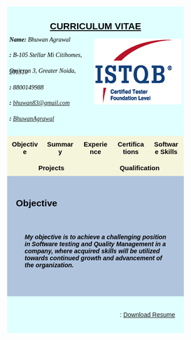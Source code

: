 <html>
<head>
<meta name="viewport" content="width=device-width, initial-scale=1">
<script src='https://kit.fontawesome.com/1053334a8a.js' crossorigin='anonymous'></script>




<!-- First style-->
<style>
* {
  box-sizing: border-box;
}

body {
  margin: 0;
  font-family: Arial, Helvetica, sans-serif;
}

/* The grid: Three equal columns that floats next to each other */
.column {
  float: left;
  width: 20%;
  padding: 10px;
  text-align: center;
  font-size: 15px;
  cursor: pointer;
  color: black;
}

.containerTab {
  padding: 20px;
  color: white;
}

/* Clear floats after the columns */
.row:after {
  content: "";
  display: table;
  clear: both;
}

/* Closable button inside the container tab */
.closebtn {
  float: right;
  color: white;
  font-size: 35px;
  cursor: pointer;
}
</style>


<!-- Second style-->
  <style>
* {
  box-sizing: border-box;
}

/* Style the body */
body {
  font-family: Arial, Helvetica, sans-serif;
  margin: 0;
}

/* Header/logo Title */
.header {
  padding: 5px;
  text-align: center;
  background: LightCyan;
  color: black;
}

/* Increase the font size of the heading */
.header h1 {
  font-size: 40px;
  font-weight: bold;
  font-family: "Times New Roman", Times, serif;
}
/* Increase the font size of the heading */
.header h6 {
  font-size: 14px;
  font-weight: normal;
  font-family: "Times New Roman", Times, serif;
  text-align: left;
  line-height: 20%;
}

/* Sticky navbar - toggles between relative and fixed, depending on the scroll position. It is positioned relative until a given offset position is met in the viewport - then it "sticks" in place (like position:fixed). The sticky value is not supported in IE or Edge 15 and earlier versions. However, for these versions the navbar will inherit default position */
.navbar {
  overflow: hidden;
  background-color: #333;
  position: sticky;
  position: -webkit-sticky;
  top: 0;
}

/* Style the navigation bar links */
.navbar a {
  float: left;
  display: block;
  color: white;
  text-align: center;
  padding: 14px 20px;
  text-decoration: none;
}

/* Right-aligned link */
.navbar a.right {
  float: right;
}

/* Change color on hover */
.navbar a:hover {
  background-color: #ddd;
  color: black;
}

/* Active/current link */
.navbar a.active {
  background-color: #666;
  color: white;
}

/* Column container */
.row {  
  display: -ms-flexbox; /* IE10 */
  display: flex;
  -ms-flex-wrap: wrap; /* IE10 */
  flex-wrap: wrap;
}

/* Create two unequal columns that sits next to each other */
/* Sidebar/left column */
.side {
  -ms-flex: 30%; /* IE10 */
  flex: 30%;
  background-color: #f1f1f1;
  padding: 20px;
}

/* Main column */
.main {   
  -ms-flex: 70%; /* IE10 */
  flex: 70%;
  background-color: LightSteelBlue;
  padding: 20px;
}

/* Fake image, just for this example */
.fakeimg {
  background-color: #aaa;
  width: 100%;
  padding: 20px;
}

/* Footer */
.footer {
  padding: 20px;
  text-align: center;
  background: LightCyan;
}

/* Responsive layout - when the screen is less than 700px wide, make the two columns stack on top of each other instead of next to each other */
@media screen and (max-width: 700px) {
  .row {   
    flex-direction: column;
  }
}

/* Responsive layout - when the screen is less than 400px wide, make the navigation links stack on top of each other instead of next to each other */
@media screen and (max-width: 400px) {
  .navbar a {
    float: none;
    width: 100%;
  }
}

</style>

</head>

<body>


<div class="header">
<div style="text-align:center; line-height: 1.0">
  <h2><u>CURRICULUM VITAE</u></h2>
  <img src="CTFL.png" alt="Cinque Terre" width="200" height="150" align="right" padding="10px">
  <h6 style="color:black"> <b>Name: </b>Bhuwan Agrawal</h6>
  <h6 style="color:black"><i class='fa fa-home'></i> <b>:</b> B-105 Stellar Mi Citihomes,</h6>
  <h6 style="color:black">Omicron 3, Greater Noida, 201310</h6>
  <h6 style="color:black"><i class='fas fa-mobile-alt'></i> <b>:</b> 8800149988</h6>
  <h6 style="color:black"><i class='fa fa-envelope'></i> <b>:</b> <A HREF="mailto:name@mydomain.com">bhuwan83@gmail.com</A></h6>
  <h6 style="color:black"><i class='fab fa-linkedin'></i> <b>:</b> <a href="https://www.linkedin.com/in/bhuwanagrawal">BhuwanAgrawal</a></h6>
</div>
<!--div style="text-align:center">
  <p>For detail information click on the boxes below:</p>
</div-->
</div>



<!-- Seven columns -->
<div class="row">
  <div class="column" onclick="openTab('b1');" style="background:#F5F5DC;column-rule-style:double">
    <b>Objective</b>
  </div>
  <div class="column" onclick="openTab('b2');" style="background:#F5F5DC;column-rule-style:double">
    <b>Summary</b>
  </div>
  <div class="column" onclick="openTab('b3');" style="background:#F5F5DC;column-rule-style:double">
    <b>Experience</b>
  </div>
   <div class="column" onclick="openTab('b4');" style="background:#F5F5DC;column-rule-style:double">
    <b>Certifications</b>
  </div>
  <div class="column" onclick="openTab('b5');" style="background:#F5F5DC;column-rule-style:double">
    <b>Software Skills</b>
  </div>
  <div class="column" onclick="openTab('b6');" style="background:#F5F5DC;column-rule-style:double">
    <b>Projects</b>
  </div>
   <div class="column" onclick="openTab('b7');" style="background:#F5F5DC;column-rule-style:double">
    <b>Qualification</b>
  </div>
</div>

<!-- Full-width columns: (hidden by default) -->

<div id="b1" class="containerTab" style="background:LightSteelBlue;color:black">
  <!--span onclick="this.parentElement.style.display='none'" class="closebtn">&times;</span-->
  <h2>Objective</h2>
  <div class="main">
    <p><h5>My objective is to achieve a challenging position in Software testing and Quality Management in a company, where acquired skills will be utilized towards continued growth and advancement of the organization.</h5></p>
  </div>
</div>



<div id="b2" class="containerTab" style="display:none;background:LightSteelBlue;color:black">
  <!--span onclick="this.parentElement.style.display='none'" class="closebtn">&times;</span-->
  <h2>Summary</h2>
  <div class="main">  
    <h2>A total 11.9 years of Quality Assurance experience in Software industry</h2>
    <p><h5>•	Extensive knowledge in performing Automation testing using Selenium, Ranorex and TestComplete.</h5></p>
	<p><h5>•	Proficient in VBScript.</h5></p>
	<p><h5>•	Knowledge of SDLC and STLC.</h5></p>
	<p><h5>•	Good knowledge and experience of providing quality control in web based as well as Client-server-based applications.</h5></p>
	<p><h5>•	Extensive experience in following QA Methodologies: writing Test Cases, executing and reporting.</h5></p>
	<p><h5>•	Performed Defect Reporting and Tracking throughout the defect life cycle.</h5></p>
	<p><h5>•	Experience in Black Box Testing, Database Testing and Functional Testing, Automation Testing.</h5></p>
	<p><h5>•	Testing on different Operating System Windows XP/7/10,Server 2K8</h5></p>
	<p><h5>•	Skilled on: </h5></p>
	<p><h5>&emsp;&emsp;•	Automation Testing Tool: Selenium, Ranorex and TestComplete</h5></p>
	<p><h5>&emsp;&emsp;•	Version Management Tool: SVN, Github</h5></p>
	<p><h5>&emsp;&emsp;•	Bug Reporting Tools: QC, JIRA</h5></p>
	<p><h5>&emsp;&emsp;•	Test case management tools: TestRail, TestLink</h5></p>
	<p><h5>•	Responsible for Project Planning and Estimations</h5></p>
	<p><h5>•	Team Management (Team size of 7)</h5></p>
	<p><h5>•	Efficient tasks delegation</h5></p>
	<p><h5>•	Daily Scrum / Status tracking of tasks</h5></p>
	<p><h5>•	Project/Defect status Reporting</h5></p>
	<p><h5>•	Self-starter and highly motivated with team building spirit and ability to mentor and learn from team members.</h5></p>
  </div>
</div>

<div id="b3" class="containerTab" style="display:none;background:LightSteelBlue;color:black">
  <!--span onclick="this.parentElement.style.display='none'" class="closebtn">&times;</span-->
  <h2>Experience</h2>
  <div class="main">
    <p><h5>• Working as a QA Manager in Bitxia Technology, Gurugram from Sep-2022 to Present</h5></p>
    <p><h5>• Worked as a Sr. Test Engineer in DLT LABS, Noida from June-2021 to Sep-2022</h5></p>
    <p><h5>• Worked as an Associate Team Lead in Xorlabs.com, Greater Noida from March-2014 to June-2021.</h5></p>
    <p><h5>• Worked as a Software Test Engineer in Safenet Infotech Pvt. Ltd., Noida through Magna InfoTech Pvt. Ltd., Hyderabad from March-2012 to March-2014</h5></p>
  </div>
</div>

<div id="b4" class="containerTab" style="display:none;background:LightSteelBlue;color:black">
  <!--span onclick="this.parentElement.style.display='none'" class="closebtn">&times;</span-->
  <h2>Certifications</h2>
  <div class="main">
    <p><h5>• Certified Tester Foundation Level in Software Testing</h5></p>
  </div>
</div>


<div id="b5" class="containerTab" style="display:none;background:LightSteelBlue;color:black">
  <!--span onclick="this.parentElement.style.display='none'" class="closebtn">&times;</span-->
  <h2>Software Skills</h2>
  <div class="main">
    <p><h5>• Automation Testing Tool:&emsp;&emsp;&emsp;&emsp;&emsp;&emsp;Selenium, Ranorex and TestComplete</h5></p>
    <p><h5>• Version Management Tool:&emsp;&emsp;&emsp;&emsp;&emsp;SVN, Github</h5></p>
	<p><h5>• Bug Reporting Tools:&emsp;&emsp;&emsp;&emsp;&emsp;&emsp;&emsp;&ensp;QC, JIRA</h5></p>
    <p><h5>• Operating System:&emsp;&emsp;&emsp;&emsp;&emsp;&emsp;&emsp;&emsp;&ensp;Windows XP/7/10, Server 2K8</h5></p>
	<p><h5>• Applications:&emsp;&emsp;&emsp;&emsp;&emsp;&emsp;&emsp;&emsp;&emsp;&emsp;&ensp;&ensp;MS-Office: Excel, Word, Power Point</h5></p>
    <p><h5>• Database:&emsp;&emsp;&emsp;&emsp;&emsp;&emsp;&emsp;&emsp;&emsp;&emsp;&emsp;&emsp;&ensp;SQL Server</h5></p>
	<p><h5>• Test Case Management Tools:&emsp;&emsp;&emsp;&emsp;&ensp;TestRail, TestLink</h5></p>
  </div>
</div>



<div id="b6" class="containerTab" style="display:none;background:LightSteelBlue;color:black">
  <!--span onclick="this.parentElement.style.display='none'" class="closebtn">&times;</span-->
  <h2>Projects</h2>
  <div class="main">

  	<h2>•	Investor Portal Bitxia Technology, Gurugram (Sep-2022 – Till Date)</h2>
    <p><h4><b>Role: (Project Management, Manual Testing)</b></h4></p>
    <p>• Involved in Functional Testing, Retesting, Regression Testing and GUI Testing of the application.</p>
	<p>• Created Test cases in Test case management tool (TestLink) for the functionalities and executed the same.</p>
	<p>• Bug Reporting/ Maintenance done using Jira.</p>
  
	<br>
  	<h2>•	Jarvis Retail Lending Bitxia Technology, Gurugram (Sep-2022 – Apr-2023)</h2>
    <p><h4>Role: (Project Management, Manual Testing)</h4></p>
    <p>• Involved in Functional Testing, Retesting, Regression Testing and GUI Testing of the application.</p>
	<p>• Created Test cases in Test case management tool (TestLink) for the functionalities and executed the same.</p>
	<p>• Bug Reporting/ Maintenance done using Jira.</p>
  
	<br>
	<h2>•	PPD (DL Asset Track) DLT LABS, Noida (Mar-2022 – Sep-2022)</h2>
    <p><h4>Role: (Manual Testing)</h4></p>
    <p>• Involved in Functional Testing, Retesting, Regression Testing and GUI Testing of the application.</p>
	<p>• Created Test cases in Test case management tool (TestLink) for the functionalities and executed the same.</p>
	<p>• Bug Reporting/ Maintenance done using Jira.</p>
  
	<br>
    <h2>•	THOR (DL Asset Track) DLT LABS, Noida (June-2021 – Feb-2022)</h2>
    <p><h4>Role: (Manual Testing)</h4></p>
    <p>• Involved in Functional Testing, Retesting, Regression Testing and GUI Testing of the application.</p>
	<p>• Created Test cases in Test case management tool (TestLink) for the functionalities and executed the same.</p>
	<p>• Bug Reporting/ Maintenance done using Jira.</p>
	
	<br>
  	<h2>• SQLCM Xorlabs.com, Greater Noida (Jan-2020 – June-2021)</h2>
    <p><h4>Role: (Manual/Automation Testing)</h4></p>
    <p>• Involved in Manual Testing of the application.</p>
	<p>• Involved in Automation Testing of the application using Ranorex.</p>
	<p>• Created Automated Test scripts for the functionalities and executed the same through Ranorex.</p>
	<p>• Maintenance of TestComplete test scripts.</p>
	
    <br>
    <p><h2>• XMF Automation Xorlabs.com, Greater Noida (Jan-2019 – Dec-2020)</h2></p>
    <p><h4>Role: (Automation Testing)</h4></p>
    <p>• Developed a Hybrid framework using Selenium Web driver and Java.</p>
	<p>• Writing test scripts using keywords.</p>
	
	<br>
    <p><h2>• SQLCM Xorlabs.com, Greater Noida (Sep-2016 – Dec-2019)</h2></p>
    <p><h4>Role: (Manual/Automation Testing)</h4></p>
    <p>• Involved in Manual Testing of the application.</p>
	<p>• Involved in Automation Testing of the application using Ranorex.</p>
	<p>• Created Automated Test scripts for the functionalities and executed the same through Ranorex.</p>
	<p>• Maintenance of TestComplete test scripts.</p>

	<br>
    <p><h2>• CML Configurator Model Testing Xorlabs.com, Greater Noida (May-2015 – May-2019)</h2></p>
    <p><h4>Role: (Manual Testing)</h4></p>
    <p>• Involved in Functional Testing, Retesting, Regression Testing and GUI Testing of the application.</p>
	<p>• Created Test cases for the functionalities and executed the same.</p>
	<p>• Bug Reporting/ Maintenance done using Jira.</p>

	<br>
    <p><h2>• SQL Secure Xorlabs.com, Greater Noida (Aug-2017 – Oct-2017)</h2></p>
    <p><h4>Role: (Automation Testing)</h4></p>
    <p>• Involved in Automation Testing of the application.</p>
	<p>• Created Automated Test scripts for the functionalities and executed the same through TestComplete</p>

	<br>
    <p><h2>• Uptime Xorlabs.com, Greater Noida (Jan-2017– July-2017)</h2></p>
    <p><h4>Role: (Manual Testing)</h4></p>
    <p>• Involved in Functional Testing, Retesting, Regression Testing and GUI Testing of the application.</p>
    <p>• Created Test cases for the functionalities and executed the same.</p>
	<p>• Bug Reporting/ Maintenance done using Jira.</p>

	<br>
    <p><h2>• ASD	Xorlabs.com, Greater Noida (Mar-2014 – Dec-2016)</h2></p>
    <p><h4>Role: (Manual Testing)</h4></p>
    <p>• Involved in Functional Testing, Retesting, Regression Testing and GUI Testing of the application.</p>
	<p>• Created Test cases for the functionalities and executed the same.</p>
	<p>• Bug Reporting/ Maintenance done using Jira.</p>
	
	<br>
    <p><h2>• One Source Configurator (OSC) Xorlabs.com, Greater Noida (Mar-2014 – Dec-2016)</h2></p>
    <p><h4>Role: (Manual Testing/Automation Testing)</h4></p>
    <p>• Involved in Functional Testing, Retesting, Regression Testing and GUI Testing of the application.</p>
	<p>• Created Test cases for the functionalities and executed the same.</p>
	<p>• Bug Reporting/ Maintenance done using Jira.</p>
	<p>• Involved in Automation Testing of the application.</p>
	<p>• Created Automated Test scripts for the functionalities and executed the same through Selenium.</p>

	<br>
    <p><h2>• MSQT	Xorlabs.com., Greater Noida (Mar-2014 – Dec-2015)</h2></p>
    <p><h4>Role: (Manual Testing)</h4></p>
    <p>• Involved in Functional Testing, Retesting, Regression Testing and GUI Testing of the application.</p>
	<p>• Created Test cases for the functionalities and executed the same.</p>
	<p>• Bug Reporting/ Maintenance done using Jira.</p>
	<p>Some text..</p>

	<br>
    <p><h2>• Usage Reporting System	Safenet Infotech Pvt. Ltd., Noida (Dec-2012– Mar-2014)</h2></p>
    <p><h4>Role: (Manual Testing)</h4></p>
    <p>• Involved in Functional Testing, Database Testing, Retesting, Regression Testing and GUI Testing of the application.</p>
    <p>• Created Test cases for the functionalities and executed the same.</p>
    <p>• Bug Reporting/ Maintenance done using MKS/Jira.</p>

	<br>
    <p><h2>• WPS Online	Safenet Infotech Pvt. Ltd., Noida (Mar-2012 – Dec-2012)</h2></p>
    <p><h4>Role: (Manual Testing/Automation Testing)</h4></p>
    <p>• Involved in Functional Testing, Retesting, Regression Testing and GUI Testing of the application.</p>
	<p>• Created Test cases for the functionalities and executed the same.</p>
	<p>• Involved in writing/maintenance of QTP scripts (with VB script) for functional of the application.</p>
	<p>• Bug Reporting/ Maintenance done using MKS.</p>
	<br>
    <p><h2>• WPS Client	Safenet Infotech Pvt. Ltd., Noida (Mar-2012 – Dec-2012)</h2></p>
    <p><h4>Role: (Manual Testing/Automation Testing)</h4></p>
    <p>• Involved in Functional Testing, Retesting, Regression Testing and GUI Testing of the application.</p>
    <p>• Created Test cases for the functionalities and executed the same.</p>
    <p>• Involved in writing/maintenance of QTP scripts (with VB script) for functional of the application.</p>
    <p>• Bug Reporting/ Maintenance done using MKS.</p>	
  </div>
</div>


<div id="b7" class="containerTab" style="display:none;background:LightSteelBlue;color:black">
  <!--span onclick="this.parentElement.style.display='none'" class="closebtn">&times;</span-->
  <h2>Qualification</h2>
  <div class="main">
    <p><h5>• Done Master of Computer Application from UP Technical University with 64.28%</h5></p>
    <p><h5>• Done Bachelor of Computer Application from Allahabad Agriculture Institute Deemed Universitywith 7.96 CGPA</h5></p>
  </div>
</div>

<script>
function openTab(tabName) {
  var i, x;
  x = document.getElementsByClassName("containerTab");
  for (i = 0; i < x.length; i++) {
    x[i].style.display = "none";
  }
  document.getElementById(tabName).style.display = "block";
}
</script>


<div class="footer">
 <div style="text-align:right">
 <p><i class='fa fa-download'></i>&ensp; : <a href="Resume_Bhuwan_Agrawal.pdf" download class="right">Download Resume</a></p>
</div>
</div>

</body>
</html>